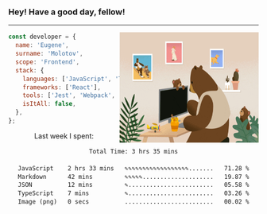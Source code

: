 ### Hey! Have a good day, fellow!
---
<img align='right' alt='GIF' vertical-align='center' src='./src/giphy.gif' width='280px' height='222px'/>

```javascript
const developer = {
  name: 'Eugene',
  surname: 'Molotov',
  scope: 'Frontend',
  stack: {
    languages: ['JavaScript', 'TypeScript'],
    frameworks: ['React'],
    tools: ['Jest', 'Webpack', 'Sass'],
    isItAll: false,
  },
};
```
<p align="center">
  Last week I spent:
</p>
<div align="center">
<!--START_SECTION:waka-->

```txt
Total Time: 3 hrs 35 mins

JavaScript    2 hrs 33 mins   ✎✎✎✎✎✎✎✎✎✎✎✎✎✎✎✎✎✎.......   71.28 %
Markdown      42 mins         ✎✎✎✎✎....................   19.87 %
JSON          12 mins         ✎........................   05.58 %
TypeScript    7 mins          ✎........................   03.26 %
Image (png)   0 secs          .........................   00.02 %
```

<!--END_SECTION:waka-->

